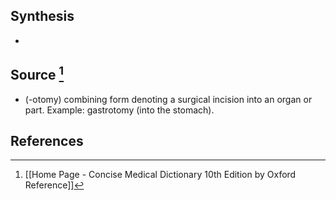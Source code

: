 ## Synthesis
- 
## Source [^1]
- (-otomy) combining form denoting a surgical incision into an organ or part. Example: gastrotomy (into the stomach).
## References

[^1]: [[Home Page - Concise Medical Dictionary 10th Edition by Oxford Reference]]